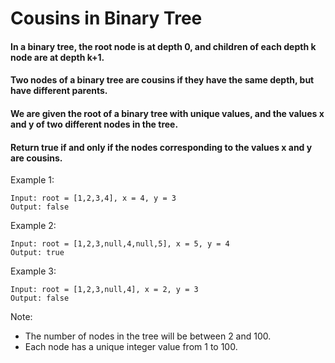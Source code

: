 # Cousins in Binary Tree

#### In a binary tree, the root node is at depth 0, and children of each depth k node are at depth k+1.

#### Two nodes of a binary tree are cousins if they have the same depth, but have different parents.

#### We are given the root of a binary tree with unique values, and the values x and y of two different nodes in the tree.

#### Return true if and only if the nodes corresponding to the values x and y are cousins.

Example 1:

```
Input: root = [1,2,3,4], x = 4, y = 3
Output: false
```

Example 2:

```
Input: root = [1,2,3,null,4,null,5], x = 5, y = 4
Output: true
```

Example 3:

```
Input: root = [1,2,3,null,4], x = 2, y = 3
Output: false
```

Note:

- The number of nodes in the tree will be between 2 and 100.
- Each node has a unique integer value from 1 to 100.
